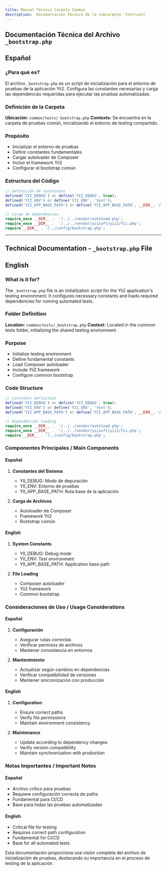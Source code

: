 ```yaml
---
title: Manual Técnico Carpeta Common
description:  Documentación Técnica de la subcarpeta `test\unit`
---
```


## Documentación Técnica del Archivo `_bootstrap.php`

## Español

### ¿Para qué es?
El archivo `_bootstrap.php` es un script de inicialización para el entorno de pruebas de la aplicación Yii2. Configura las constantes necesarias y carga las dependencias requeridas para ejecutar las pruebas automatizadas.

### Definición de la Carpeta
**Ubicación:** `common/tests/_bootstrap.php`
**Contexto:** Se encuentra en la carpeta de pruebas común, inicializando el entorno de testing compartido.

### Propósito
- Inicializar el entorno de pruebas
- Definir constantes fundamentales
- Cargar autoloader de Composer
- Incluir el framework Yii2
- Configurar el bootstrap común

### Estructura del Código
```php
// Definición de constantes
defined('YII_DEBUG') or define('YII_DEBUG', true);
defined('YII_ENV') or define('YII_ENV', 'test');
defined('YII_APP_BASE_PATH') or define('YII_APP_BASE_PATH', __DIR__.'/../../');

// Carga de dependencias
require_once __DIR__ .  '/../../vendor/autoload.php';
require_once __DIR__ .  '/../../vendor/yiisoft/yii2/Yii.php';
require __DIR__ . '/../config/bootstrap.php';
```

---

## Technical Documentation - `_bootstrap.php` File

## English

### What is it for?
The `_bootstrap.php` file is an initialization script for the Yii2 application's testing environment. It configures necessary constants and loads required dependencies for running automated tests.

### Folder Definition
**Location:** `common/tests/_bootstrap.php`
**Context:** Located in the common tests folder, initializing the shared testing environment.

### Purpose
- Initialize testing environment
- Define fundamental constants
- Load Composer autoloader
- Include Yii2 framework
- Configure common bootstrap

### Code Structure
```php
// Constants definition
defined('YII_DEBUG') or define('YII_DEBUG', true);
defined('YII_ENV') or define('YII_ENV', 'test');
defined('YII_APP_BASE_PATH') or define('YII_APP_BASE_PATH', __DIR__.'/../../');

// Dependencies loading
require_once __DIR__ .  '/../../vendor/autoload.php';
require_once __DIR__ .  '/../../vendor/yiisoft/yii2/Yii.php';
require __DIR__ . '/../config/bootstrap.php';
```

### Componentes Principales / Main Components

#### Español
1. **Constantes del Sistema**
   - YII_DEBUG: Modo de depuración
   - YII_ENV: Entorno de pruebas
   - YII_APP_BASE_PATH: Ruta base de la aplicación

2. **Carga de Archivos**
   - Autoloader de Composer
   - Framework Yii2
   - Bootstrap común

#### English
1. **System Constants**
   - YII_DEBUG: Debug mode
   - YII_ENV: Test environment
   - YII_APP_BASE_PATH: Application base path

2. **File Loading**
   - Composer autoloader
   - Yii2 framework
   - Common bootstrap

### Consideraciones de Uso / Usage Considerations

#### Español
1. **Configuración**
   - Asegurar rutas correctas
   - Verificar permisos de archivos
   - Mantener consistencia en entornos

2. **Mantenimiento**
   - Actualizar según cambios en dependencias
   - Verificar compatibilidad de versiones
   - Mantener sincronización con producción

#### English
1. **Configuration**
   - Ensure correct paths
   - Verify file permissions
   - Maintain environment consistency

2. **Maintenance**
   - Update according to dependency changes
   - Verify version compatibility
   - Maintain synchronization with production

### Notas Importantes / Important Notes

#### Español
- Archivo crítico para pruebas
- Requiere configuración correcta de paths
- Fundamental para CI/CD
- Base para todas las pruebas automatizadas

#### English
- Critical file for testing
- Requires correct path configuration
- Fundamental for CI/CD
- Base for all automated tests

Esta documentación proporciona una visión completa del archivo de inicialización de pruebas, destacando su importancia en el proceso de testing de la aplicación.
